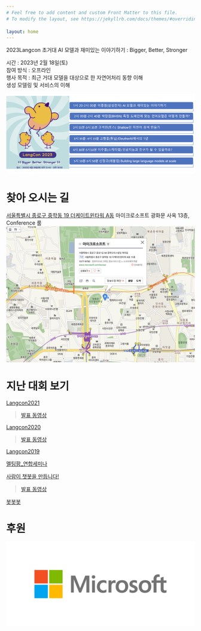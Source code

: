 ```yaml
---
# Feel free to add content and custom Front Matter to this file.
# To modify the layout, see https://jekyllrb.com/docs/themes/#overriding-theme-defaults

layout: home
---
```


                            
                           
 2023Langcon  초거대 AI 모델과 재미있는 이야기하기 : Bigger, Better, Stronger      
           
시간 : 2023년 2월 18일(토)        
참여 방식 : 오프라인        
행사 목적 : 최근 거대 모델을 대상으로 한 자연어처리 동향 이해      
                 생성 모델링  및 서비스의 이해         

          

 <img src="./pic/time.png" width="800"><BR>                       

# 찾아 오시는 길           
[서울특별시 종로구 중학동 19 더케이트윈타워 A동](http://naver.me/IMlGLw7y) 마이크로소프트 광화문 사옥 13층, Conference 룸                                      
 <img src="./pic/msmap.png" width="800"><BR>  

# 지난 대회 보기              
[Langcon2021](https://songys.github.io/2021Langcon/)      
 >[발표 동영상](https://www.youtube.com/playlist?list=PLqkITFr6P-oTd4YenELiGHcKSBdgVaC0L)     

[Langcon2020](https://songys.github.io/2020LangconOnOff/)         
 >[발표 동영상](ttps://www.youtube.com/playlist?list=PLqkITFr6P-oRTpBB7GZB7zRq70RQ4Brqt)  

[Langcon2019](https://songys.github.io/2019LangCon/)      
         
[멜팅팡_연합세미나](https://www.onoffmix.com/event/110570)  

[사람이 챗봇을 만듭니다!](https://www.onoffmix.com/event/124842)             
 >[발표 동영상](https://www.youtube.com/playlist?list=PLqkITFr6P-oRQu0OJCIqHuff-ubbCkWlL)                       
       
[봇봇봇](https://www.onoffmix.com/event/89407)           

    



# 후원                       
<img src="./pic/Microsoft.png" width="600"><BR>


